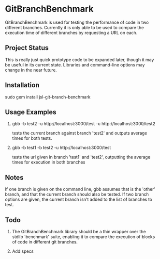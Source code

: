 GitBranchBenchmark
==================

GitBranchBenchmark is used for testing the performance of code in two different
branches.  Currently it is only able to be used to compare the execution time
of different branches by requesting a URL on each.

Project Status
--------------

This is really just quick prototype code to be expanded later, though it may
be useful in its current state.  Libraries and command-line options may change
in the near future.

Installation
------------

sudo gem install jsl-git-branch-benchmark

Usage Examples
--------------


1. gbb -b test2 -u http://localhost:3000/test -u http://localhost:3000/test2

   tests the current branch against branch 'test2' and outputs average times for
   both tests.

2. gbb -b test1 -b test2 -u http://localhost:3000/test

   tests the url given in branch 'test1' and 'test2', outputting the average times
   for execution in both branches

Notes
-----

If one branch is given on the command line, gbb assumes that is the 'other' branch,
and that the current branch should also be tested.  If two branch options are given,
the current branch isn't added to the list of branches to test.

Todo
----

1. The GitBranchBenchmark library should be a thin wrapper over the stdlib 'benchmark'
   suite, enabling it to compare the execution of blocks of code in different git
   branches.

2. Add specs

